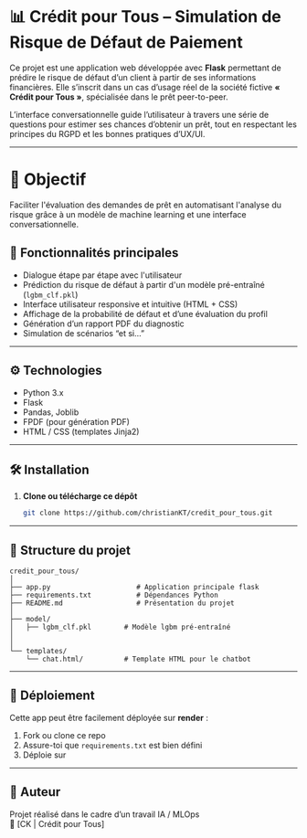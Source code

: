 # 📊 Crédit pour Tous – Simulation de Risque de Défaut de Paiement

Ce projet est une application web développée avec **Flask** permettant de prédire le risque de défaut d’un client à partir de ses informations financières. Elle s’inscrit dans un cas d’usage réel de la société fictive **« Crédit pour Tous »**, spécialisée dans le prêt peer-to-peer.

L’interface conversationnelle guide l’utilisateur à travers une série de questions pour estimer ses chances d’obtenir un prêt, tout en respectant les principes du RGPD et les bonnes pratiques d’UX/UI.

---

# 🎯 Objectif

Faciliter l'évaluation des demandes de prêt en automatisant l'analyse du risque grâce à un modèle de machine learning et une interface conversationnelle.

## 🧠 Fonctionnalités principales

- Dialogue étape par étape avec l'utilisateur
- Prédiction du risque de défaut à partir d'un modèle pré-entraîné (`lgbm_clf.pkl`)
- Interface utilisateur responsive et intuitive (HTML + CSS)
- Affichage de la probabilité de défaut et d’une évaluation du profil
- Génération d’un rapport PDF du diagnostic
- Simulation de scénarios “et si…”

---

## ⚙️ Technologies

- Python 3.x
- Flask
- Pandas, Joblib
- FPDF (pour génération PDF)
- HTML / CSS (templates Jinja2)

---

## 🛠️ Installation

1. **Clone ou télécharge ce dépôt**
   ```bash
   git clone https://github.com/christianKT/credit_pour_tous.git
---

## 📂 Structure du projet

```
credit_pour_tous/
│
├── app.py                     # Application principale flask
├── requirements.txt           # Dépendances Python
├── README.md                  # Présentation du projet
│
├── model/
│   ├── lgbm_clf.pkl        # Modèle lgbm pré-entraîné
│
│
└── templates/
    └── chat.html/          # Template HTML pour le chatbot

```

---

## 🚀 Déploiement

Cette app peut être facilement déployée sur **render** :

1. Fork ou clone ce repo
2. Assure-toi que `requirements.txt` est bien défini
3. Déploie sur 

---

## 👤 Auteur

Projet réalisé dans le cadre d’un travail IA / MLOps  
🔗 [CK | Crédit pour Tous]